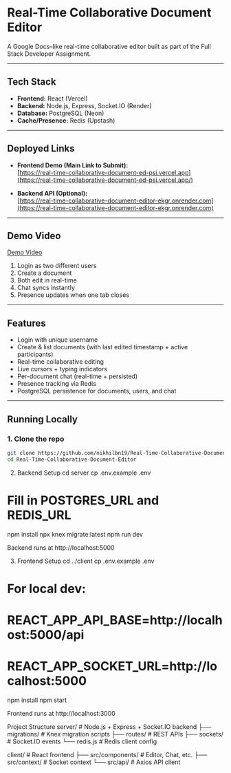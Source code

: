 # Real-Time Collaborative Document Editor

A Google Docs–like real-time collaborative editor built as part of the Full Stack Developer Assignment.

---

##  Tech Stack
- **Frontend:** React (Vercel)
- **Backend:** Node.js, Express, Socket.IO (Render)
- **Database:** PostgreSQL (Neon)
- **Cache/Presence:** Redis (Upstash)

---

##  Deployed Links
- **Frontend Demo (Main Link to Submit):**  
  [https://real-time-collaborative-document-ed-psi.vercel.app](https://real-time-collaborative-document-ed-psi.vercel.app/)

- **Backend API (Optional):**  
  [https://real-time-collaborative-document-editor-ekgr.onrender.com](https://real-time-collaborative-document-editor-ekgr.onrender.com)

---

##  Demo Video
[Demo Video](https://www.loom.com/share/373bc262324643069aef2fc7ce8bbed8?sid=ad77d686-e355-4f41-bc51-b18377eb6bdf)
1. Login as two different users  
2. Create a document  
3. Both edit in real-time  
4. Chat syncs instantly  
5. Presence updates when one tab closes  

---

##  Features
- Login with unique username  
- Create & list documents (with last edited timestamp + active participants)  
- Real-time collaborative editing  
- Live cursors + typing indicators  
- Per-document chat (real-time + persisted)  
- Presence tracking via Redis  
- PostgreSQL persistence for documents, users, and chat  

---

##  Running Locally

### 1. Clone the repo
```bash
git clone https://github.com/nikhilbn19/Real-Time-Collaborative-Document-Editor.git
cd Real-Time-Collaborative-Document-Editor
```
2. Backend Setup
cd server
cp .env.example .env
# Fill in POSTGRES_URL and REDIS_URL
npm install
npx knex migrate:latest
npm run dev


Backend runs at http://localhost:5000

3. Frontend Setup
cd ../client
cp .env.example .env
# For local dev:
# REACT_APP_API_BASE=http://localhost:5000/api
# REACT_APP_SOCKET_URL=http://localhost:5000
npm install
npm start


Frontend runs at http://localhost:3000

Project Structure
server/    # Node.js + Express + Socket.IO backend
  ├── migrations/   # Knex migration scripts
  ├── routes/       # REST APIs
  ├── sockets/      # Socket.IO events
  └── redis.js      # Redis client config

client/    # React frontend
  ├── src/components/   # Editor, Chat, etc.
  ├── src/context/      # Socket context
  └── src/api/          # Axios API client
